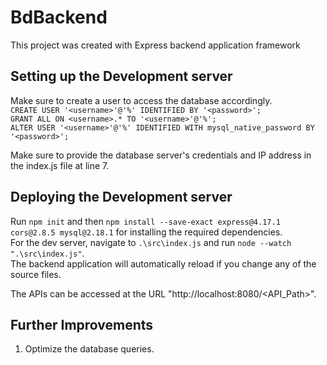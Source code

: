 # BdBackend

This project was created with Express backend application framework

## Setting up the Development server

Make sure to create a user to access the database accordingly. <br>
`CREATE USER '<username>'@'%' IDENTIFIED BY '<password>';`<br>
`GRANT ALL ON <username>.* TO '<username>'@'%';`<br>
`ALTER USER '<username>'@'%' IDENTIFIED WITH mysql_native_password BY '<password>';`<br>

Make sure to provide the database server's credentials and IP address in the index.js file at line 7.

## Deploying the Development server

Run `npm init` and then `npm install --save-exact express@4.17.1 cors@2.8.5 mysql@2.18.1` for installing the required dependencies.<br>
For the dev server, navigate to `.\src\index.js` and run `node --watch ".\src\index.js"`. <br>
The backend application will automatically reload if you change any of the source files.<br>

The APIs can be accessed at the URL "http://localhost:8080/<API_Path>".

## Further Improvements

1. Optimize the database queries.<br>

